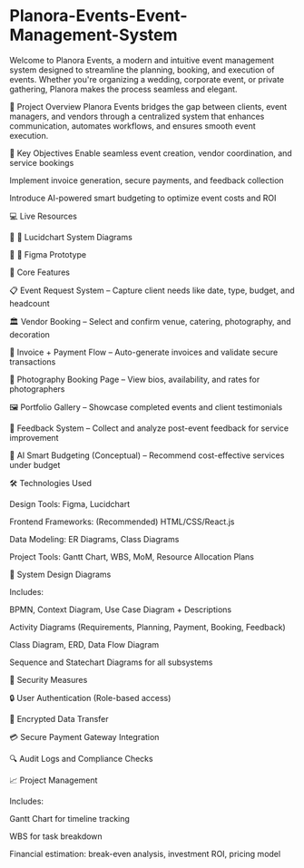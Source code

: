 # Planora-Events-Event-Management-System
Welcome to Planora Events, a modern and intuitive event management system designed to streamline the planning, booking, and execution of events. Whether you're organizing a wedding, corporate event, or private gathering, Planora makes the process seamless and elegant.


📌 Project Overview
Planora Events bridges the gap between clients, event managers, and vendors through a centralized system that enhances communication, automates workflows, and ensures smooth event execution.


🎯 Key Objectives
Enable seamless event creation, vendor coordination, and service bookings

Implement invoice generation, secure payments, and feedback collection

Introduce AI-powered smart budgeting to optimize event costs and ROI


💻 Live Resources

🔗 📐 Lucidchart System Diagrams

🎨 🎯 Figma Prototype

🧩 Core Features

📋 Event Request System – Capture client needs like date, type, budget, and headcount

🏛 Vendor Booking – Select and confirm venue, catering, photography, and decoration

💸 Invoice + Payment Flow – Auto-generate invoices and validate secure transactions

📸 Photography Booking Page – View bios, availability, and rates for photographers

🖼 Portfolio Gallery – Showcase completed events and client testimonials

📨 Feedback System – Collect and analyze post-event feedback for service improvement


🧠 AI Smart Budgeting (Conceptual) – Recommend cost-effective services under budget

🛠 Technologies Used

Design Tools: Figma, Lucidchart

Frontend Frameworks: (Recommended) HTML/CSS/React.js

Data Modeling: ER Diagrams, Class Diagrams

Project Tools: Gantt Chart, WBS, MoM, Resource Allocation Plans


🧠 System Design Diagrams

Includes:

BPMN, Context Diagram, Use Case Diagram + Descriptions

Activity Diagrams (Requirements, Planning, Payment, Booking, Feedback)

Class Diagram, ERD, Data Flow Diagram

Sequence and Statechart Diagrams for all subsystems


🔐 Security Measures

🔒 User Authentication (Role-based access)

🔐 Encrypted Data Transfer

💳 Secure Payment Gateway Integration

🔍 Audit Logs and Compliance Checks


📈 Project Management

Includes:

Gantt Chart for timeline tracking

WBS for task breakdown

Financial estimation: break-even analysis, investment ROI, pricing model



